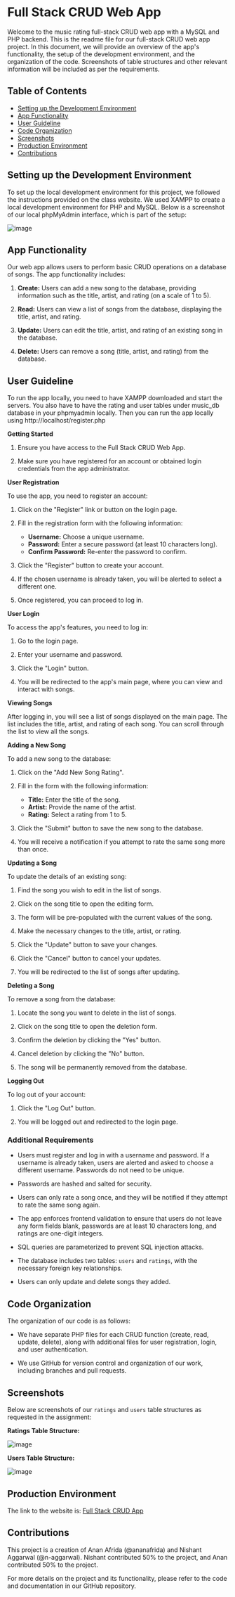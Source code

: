 # Full Stack CRUD Web App

Welcome to the music rating full-stack CRUD web app with a MySQL and PHP backend. This is the readme file for our full-stack CRUD web app project. In this document, we will provide an overview of the app's functionality, the setup of the development environment, and the organization of the code. Screenshots of table structures and other relevant information will be included as per the requirements.


## Table of Contents
- [Setting up the Development Environment](#setting-up-the-development-environment)
- [App Functionality](#app-functionality)
- [User Guideline](#user-guideline)
- [Code Organization](#code-organization)
- [Screenshots](#screenshots)
- [Production Environment](#production-environment)
- [Contributions](#contributions)

## Setting up the Development Environment
To set up the local development environment for this project, we followed the instructions provided on the class website. We used XAMPP to create a local development environment for PHP and MySQL. Below is a screenshot of our local phpMyAdmin interface, which is part of the setup:

![image](https://github.com/n-aggarwal/comp-333-2/assets/58756224/19af03af-7969-4f6d-9f96-6bdfa1793e51)

## App Functionality
Our web app allows users to perform basic CRUD operations on a database of songs. The app functionality includes:

1. **Create:** Users can add a new song to the database, providing information such as the title, artist, and rating (on a scale of 1 to 5).

2. **Read:** Users can view a list of songs from the database, displaying the title, artist, and rating.

3. **Update:** Users can edit the title, artist, and rating of an existing song in the database.

4. **Delete:** Users can remove a song (title, artist, and rating) from the database.

## User Guideline
To run the app locally, you need to have XAMPP downloaded and start the servers. You also have to have the rating and user tables under music_db database in your phpmyadmin locally. Then you can run the app locally using http://localhost/register.php


**Getting Started**

1. Ensure you have access to the Full Stack CRUD Web App.

2. Make sure you have registered for an account or obtained login credentials from the app administrator.

**User Registration**

To use the app, you need to register an account:

1. Click on the "Register" link or button on the login page.

2. Fill in the registration form with the following information:
   - **Username:** Choose a unique username.
   - **Password:** Enter a secure password (at least 10 characters long).
   - **Confirm Password:** Re-enter the password to confirm.

3. Click the "Register" button to create your account.

4. If the chosen username is already taken, you will be alerted to select a different one.

5. Once registered, you can proceed to log in.

**User Login**

To access the app's features, you need to log in:

1. Go to the login page.

2. Enter your username and password.

3. Click the "Login" button.

4. You will be redirected to the app's main page, where you can view and interact with songs.

**Viewing Songs**

After logging in, you will see a list of songs displayed on the main page. The list includes the title, artist, and rating of each song. You can scroll through the list to view all the songs.

**Adding a New Song**

To add a new song to the database:

1. Click on the "Add New Song Rating".

2. Fill in the form with the following information:
   - **Title:** Enter the title of the song.
   - **Artist:** Provide the name of the artist.
   - **Rating:** Select a rating from 1 to 5.

3. Click the "Submit" button to save the new song to the database.

4. You will receive a notification if you attempt to rate the same song more than once.

**Updating a Song**

To update the details of an existing song:

1. Find the song you wish to edit in the list of songs.

2. Click on the song title to open the editing form.

3. The form will be pre-populated with the current values of the song.

4. Make the necessary changes to the title, artist, or rating.

5. Click the "Update" button to save your changes.

6. Click the "Cancel" button to cancel your updates.

7. You will be redirected to the list of songs after updating.

**Deleting a Song**

To remove a song from the database:

1. Locate the song you want to delete in the list of songs.

2. Click on the song title to open the deletion form.

3. Confirm the deletion by clicking the "Yes" button.
   
4. Cancel deletion by clicking the "No" button.

5. The song will be permanently removed from the database.

**Logging Out**

To log out of your account:

1. Click the "Log Out" button.

2. You will be logged out and redirected to the login page.


### Additional Requirements
- Users must register and log in with a username and password. If a username is already taken, users are alerted and asked to choose a different username. Passwords do not need to be unique.

- Passwords are hashed and salted for security.

- Users can only rate a song once, and they will be notified if they attempt to rate the same song again.

- The app enforces frontend validation to ensure that users do not leave any form fields blank, passwords are at least 10 characters long, and ratings are one-digit integers.

- SQL queries are parameterized to prevent SQL injection attacks.

- The database includes two tables: `users` and `ratings`, with the necessary foreign key relationships.

- Users can only update and delete songs they added.

## Code Organization
The organization of our code is as follows:

- We have separate PHP files for each CRUD function (create, read, update, delete), along with additional files for user registration, login, and user authentication.

- We use GitHub for version control and organization of our work, including branches and pull requests.

## Screenshots
Below are screenshots of our `ratings` and `users` table structures as requested in the assignment:

**Ratings Table Structure:**

![image](https://github.com/n-aggarwal/comp-333-2/assets/58756224/b9a8b364-56c1-4f16-ae13-442211c166cc)




**Users Table Structure:**

![image](https://github.com/n-aggarwal/comp-333-2/assets/58756224/1c47a09e-373c-417f-b1b7-97f57d8e9bc9)


## Production Environment
The link to the website is: [Full Stack CRUD App](https://music-rating.great-site.net/register.php)


## Contributions
This project is a creation of Anan Afrida (@ananafrida) and Nishant Aggarwal (@n-aggarwal). Nishant contributed 50% to the project, and Anan contributed 50% to the project.

For more details on the project and its functionality, please refer to the code and documentation in our GitHub repository.

